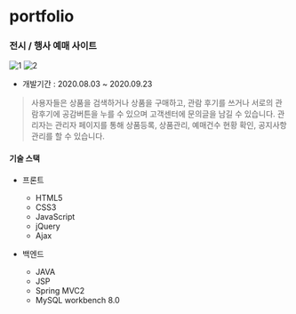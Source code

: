 # portfolio
### 전시 / 행사 예매 사이트
  ![1](https://user-images.githubusercontent.com/63831541/94383200-53e3ad80-017a-11eb-8d30-ce82a0762c6a.PNG)
  ![2](https://user-images.githubusercontent.com/63831541/94383375-d10f2280-017a-11eb-9354-21896c94c558.jpg)

  - 개발기간 : 2020.08.03 ~ 2020.09.23
  > 사용자들은 상품을 검색하거나 상품을 구매하고, 관람 후기를 쓰거나 서로의 관람후기에 공감버튼을 누를 수 있으며 고객센터에 문의글을 남길 수 있습니다. 
  관리자는 관리자 페이지를 통해 상품등록, 상품관리, 예매건수 현황 확인, 공지사항 관리를 할 수 있습니다.
  
  #### 기술 스택 
  - 프론트
    - HTML5
    - CSS3
    - JavaScript
    - jQuery
    - Ajax
  
  - 백엔드
    - JAVA
    - JSP
    - Spring MVC2
    - MySQL workbench 8.0 
   
